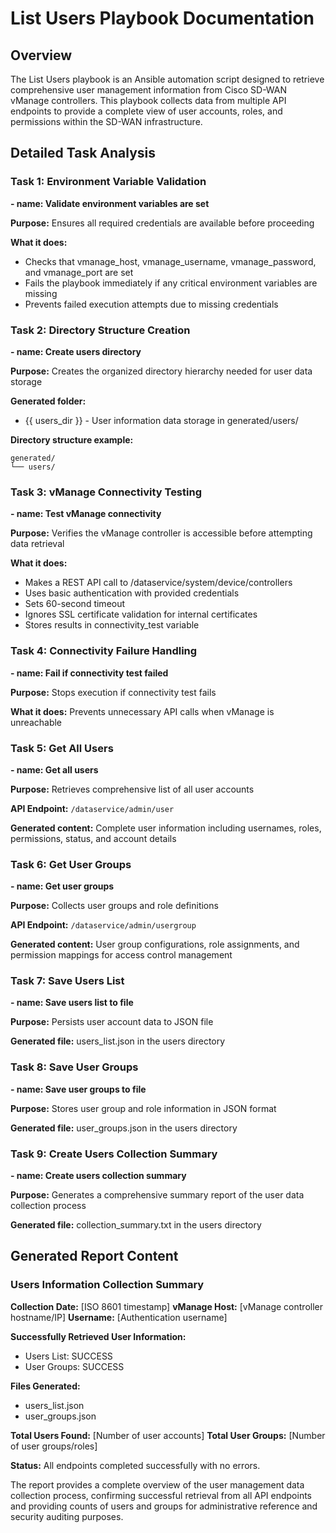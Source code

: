 # List Users Playbook Documentation

## Overview

The List Users playbook is an Ansible automation script designed to retrieve comprehensive user management information from Cisco SD-WAN vManage controllers. This playbook collects data from multiple API endpoints to provide a complete view of user accounts, roles, and permissions within the SD-WAN infrastructure.

## Detailed Task Analysis

### Task 1: Environment Variable Validation

**- name: Validate environment variables are set**

**Purpose:** Ensures all required credentials are available before proceeding

**What it does:**
- Checks that vmanage_host, vmanage_username, vmanage_password, and vmanage_port are set
- Fails the playbook immediately if any critical environment variables are missing
- Prevents failed execution attempts due to missing credentials

### Task 2: Directory Structure Creation

**- name: Create users directory**

**Purpose:** Creates the organized directory hierarchy needed for user data storage

**Generated folder:**
- {{ users_dir }} - User information data storage in generated/users/

**Directory structure example:**
```
generated/
└── users/
```

### Task 3: vManage Connectivity Testing

**- name: Test vManage connectivity**

**Purpose:** Verifies the vManage controller is accessible before attempting data retrieval

**What it does:**
- Makes a REST API call to /dataservice/system/device/controllers
- Uses basic authentication with provided credentials
- Sets 60-second timeout
- Ignores SSL certificate validation for internal certificates
- Stores results in connectivity_test variable

### Task 4: Connectivity Failure Handling

**- name: Fail if connectivity test failed**

**Purpose:** Stops execution if connectivity test fails

**What it does:** Prevents unnecessary API calls when vManage is unreachable

### Task 5: Get All Users

**- name: Get all users**

**Purpose:** Retrieves comprehensive list of all user accounts

**API Endpoint:** `/dataservice/admin/user`

**Generated content:** Complete user information including usernames, roles, permissions, status, and account details

### Task 6: Get User Groups

**- name: Get user groups**

**Purpose:** Collects user groups and role definitions

**API Endpoint:** `/dataservice/admin/usergroup`

**Generated content:** User group configurations, role assignments, and permission mappings for access control management

### Task 7: Save Users List

**- name: Save users list to file**

**Purpose:** Persists user account data to JSON file

**Generated file:** users_list.json in the users directory

### Task 8: Save User Groups

**- name: Save user groups to file**

**Purpose:** Stores user group and role information in JSON format

**Generated file:** user_groups.json in the users directory

### Task 9: Create Users Collection Summary

**- name: Create users collection summary**

**Purpose:** Generates a comprehensive summary report of the user data collection process

**Generated file:** collection_summary.txt in the users directory

## Generated Report Content

### Users Information Collection Summary

**Collection Date:** [ISO 8601 timestamp]
**vManage Host:** [vManage controller hostname/IP]
**Username:** [Authentication username]

**Successfully Retrieved User Information:**
- Users List: SUCCESS
- User Groups: SUCCESS

**Files Generated:**
- users_list.json
- user_groups.json

**Total Users Found:** [Number of user accounts]
**Total User Groups:** [Number of user groups/roles]

**Status:** All endpoints completed successfully with no errors.

The report provides a complete overview of the user management data collection process, confirming successful retrieval from all API endpoints and providing counts of users and groups for administrative reference and security auditing purposes.